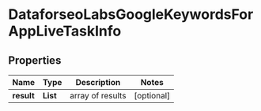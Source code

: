 # DataforseoLabsGoogleKeywordsForAppLiveTaskInfo


## Properties

| Name | Type | Description | Notes |
|------------ | ------------- | ------------- | -------------|
**result** | **List<DataforseoLabsGoogleKeywordsForAppLiveResultInfo>** | array of results |[optional]|